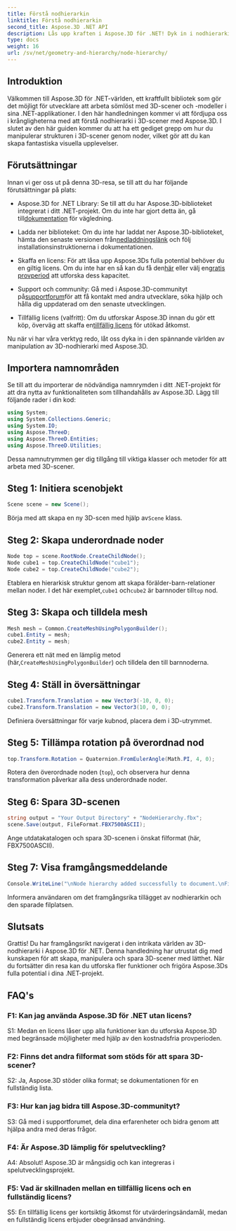 ```yaml
---
title: Förstå nodhierarkin
linktitle: Förstå nodhierarkin
second_title: Aspose.3D .NET API
description: Lås upp kraften i Aspose.3D för .NET! Dyk in i nodhierarkimanipulation med denna steg-för-steg-guide. Skapa fantastiska 3D-scener utan ansträngning.
type: docs
weight: 16
url: /sv/net/geometry-and-hierarchy/node-hierarchy/
---
```

## Introduktion

Välkommen till Aspose.3D för .NET-världen, ett kraftfullt bibliotek som gör det möjligt för utvecklare att arbeta sömlöst med 3D-scener och -modeller i sina .NET-applikationer. I den här handledningen kommer vi att fördjupa oss i krångligheterna med att förstå nodhierarki i 3D-scener med Aspose.3D. I slutet av den här guiden kommer du att ha ett gediget grepp om hur du manipulerar strukturen i 3D-scener genom noder, vilket gör att du kan skapa fantastiska visuella upplevelser.

## Förutsättningar

Innan vi ger oss ut på denna 3D-resa, se till att du har följande förutsättningar på plats:

-  Aspose.3D for .NET Library: Se till att du har Aspose.3D-biblioteket integrerat i ditt .NET-projekt. Om du inte har gjort detta än, gå till[dokumentation](https://reference.aspose.com/3d/net/) för vägledning.

-  Ladda ner biblioteket: Om du inte har laddat ner Aspose.3D-biblioteket, hämta den senaste versionen från[nedladdningslänk](https://releases.aspose.com/3d/net/) och följ installationsinstruktionerna i dokumentationen.

-  Skaffa en licens: För att låsa upp Aspose.3Ds fulla potential behöver du en giltig licens. Om du inte har en så kan du få den[här](https://purchase.aspose.com/buy) eller välj en[gratis provperiod](https://releases.aspose.com/) att utforska dess kapacitet.

-  Support och community: Gå med i Aspose.3D-communityt på[supportforum](https://forum.aspose.com/c/3d/18)för att få kontakt med andra utvecklare, söka hjälp och hålla dig uppdaterad om den senaste utvecklingen.

-  Tillfällig licens (valfritt): Om du utforskar Aspose.3D innan du gör ett köp, överväg att skaffa en[tillfällig licens](https://purchase.aspose.com/temporary-license/) för utökad åtkomst.

Nu när vi har våra verktyg redo, låt oss dyka in i den spännande världen av manipulation av 3D-nodhierarki med Aspose.3D.

## Importera namnområden

Se till att du importerar de nödvändiga namnrymden i ditt .NET-projekt för att dra nytta av funktionaliteten som tillhandahålls av Aspose.3D. Lägg till följande rader i din kod:

```csharp
using System;
using System.Collections.Generic;
using System.IO;
using Aspose.ThreeD;
using Aspose.ThreeD.Entities;
using Aspose.ThreeD.Utilities;
```

Dessa namnutrymmen ger dig tillgång till viktiga klasser och metoder för att arbeta med 3D-scener.

## Steg 1: Initiera scenobjekt

```csharp
Scene scene = new Scene();
```

 Börja med att skapa en ny 3D-scen med hjälp av`Scene` klass.

## Steg 2: Skapa underordnade noder

```csharp
Node top = scene.RootNode.CreateChildNode();
Node cube1 = top.CreateChildNode("cube1");
Node cube2 = top.CreateChildNode("cube2");
```

 Etablera en hierarkisk struktur genom att skapa förälder-barn-relationer mellan noder. I det här exemplet,`cube1` och`cube2` är barnnoder till`top` nod.

## Steg 3: Skapa och tilldela mesh

```csharp
Mesh mesh = Common.CreateMeshUsingPolygonBuilder();
cube1.Entity = mesh;
cube2.Entity = mesh;
```

 Generera ett nät med en lämplig metod (här,`CreateMeshUsingPolygonBuilder`) och tilldela den till barnnoderna.

## Steg 4: Ställ in översättningar

```csharp
cube1.Transform.Translation = new Vector3(-10, 0, 0);
cube2.Transform.Translation = new Vector3(10, 0, 0);
```

Definiera översättningar för varje kubnod, placera dem i 3D-utrymmet.

## Steg 5: Tillämpa rotation på överordnad nod

```csharp
top.Transform.Rotation = Quaternion.FromEulerAngle(Math.PI, 4, 0);
```

Rotera den överordnade noden (`top`), och observera hur denna transformation påverkar alla dess underordnade noder.

## Steg 6: Spara 3D-scenen

```csharp
string output = "Your Output Directory" + "NodeHierarchy.fbx";
scene.Save(output, FileFormat.FBX7500ASCII);
```

Ange utdatakatalogen och spara 3D-scenen i önskat filformat (här, FBX7500ASCII).

## Steg 7: Visa framgångsmeddelande

```csharp
Console.WriteLine("\nNode hierarchy added successfully to document.\nFile saved at " + output);
```

Informera användaren om det framgångsrika tillägget av nodhierarkin och den sparade filplatsen.

## Slutsats

Grattis! Du har framgångsrikt navigerat i den intrikata världen av 3D-nodhierarki i Aspose.3D för .NET. Denna handledning har utrustat dig med kunskapen för att skapa, manipulera och spara 3D-scener med lätthet. När du fortsätter din resa kan du utforska fler funktioner och frigöra Aspose.3Ds fulla potential i dina .NET-projekt.

## FAQ's

### F1: Kan jag använda Aspose.3D för .NET utan licens?

S1: Medan en licens låser upp alla funktioner kan du utforska Aspose.3D med begränsade möjligheter med hjälp av den kostnadsfria provperioden.

### F2: Finns det andra filformat som stöds för att spara 3D-scener?

S2: Ja, Aspose.3D stöder olika format; se dokumentationen för en fullständig lista.

### F3: Hur kan jag bidra till Aspose.3D-communityt?

S3: Gå med i supportforumet, dela dina erfarenheter och bidra genom att hjälpa andra med deras frågor.

### F4: Är Aspose.3D lämplig för spelutveckling?

A4: Absolut! Aspose.3D är mångsidig och kan integreras i spelutvecklingsprojekt.

### F5: Vad är skillnaden mellan en tillfällig licens och en fullständig licens?

S5: En tillfällig licens ger kortsiktig åtkomst för utvärderingsändamål, medan en fullständig licens erbjuder obegränsad användning.